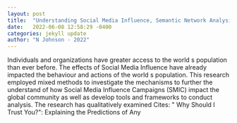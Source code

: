 ```yaml
---
layout: post
title:  "Understanding Social Media Influence, Semantic Network Analysis, and Thematic Campaign Campaign Classification Using Machine Learning"
date:   2022-06-08 12:58:29 -0400
categories: jekyll update
author: "N Johnson - 2022"
---
```

Individuals and organizations have greater access to the world s population than ever before. The effects of Social Media Influence have already impacted the behaviour and actions of the world s population. This research employed mixed methods to investigate the mechanisms to further the understand of how Social Media Influence Campaigns (SMIC) impact the global community as well as develop tools and frameworks to conduct analysis. The research has qualitatively examined  Cites: " Why Should I Trust You?": Explaining the Predictions of Any